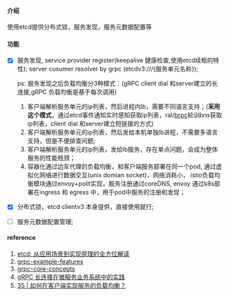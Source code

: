 #### 介绍

使用etcd提供分布式锁，服务发现，服务元数据配置等

#### 功能

- [x] 服务发现, service provider register(keepalive 健康检查,使用etcd续租的特性); server cusumer resolver by grpc (etcdv3:///{服务单元名称});

  ps: 服务发现之后负载均衡分3种模式：(gRPC client  dial 和server建立的长连接,gRPC 负载均衡是基于每次调用)

  1. 客户端解析服务单元的ip列表，然后进程内lb，需要不同语言支持；(**采用这个模式**，通过etcd事件通知实时感知获取ip列表，ral/[brpc](https://github.com/apache/incubator-brpc/blob/master/docs/cn/load_balancing.md)轮训bns获取ip列表，client  dial 和server建立短链接的方式)
  2. 客户端解析服务单元的ip列表，然后发给本机单独lb进程，不需要多语言支持，但是不便排查问题;
  3. 客户端解析服务单元的ip列表，发给lb服务，存在单点问题，会成为整体服务的性能瓶颈；
  4. 容器化通过边车代理的负载均衡，和客户端服务部署在同一个pod, 通过虚拟化网络进行数据交互(unix domian socket)，网络消耗小， istio负载均衡模块通过envoy+polit实现，服务注册通过coreDNS, envoy 通过k8s部署在ingress 和 egress 中，用于pod中服务的注册和发现；

- [x] 分布式锁，etcd clientv3 本身提供，直接使用就行;

- [ ] 服务元数据配置管理;



#### reference

1. [etcd: 从应用场景到实现原理的全方位解读](https://www.infoq.cn/article/etcd-interpretation-application-scenario-implement-principle/)
2. [grpc-example-features](https://github.com/grpc/grpc-go/tree/master/examples/features)
3. [grpc-core-concepts](https://grpc.io/docs/what-is-grpc/core-concepts/)
4. [gRPC 长连接在微服务业务系统中的实践](https://www.infoq.cn/article/cpxr35bwjttgncltyekz)
5. [35 | 如何在客户端实现服务的负载均衡？](http://gk.link/a/10B1p)

